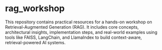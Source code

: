 # rag_workshop
This repository contains practical resources for a hands-on workshop on Retrieval-Augmented Generation (RAG). It includes core concepts, architectural insights, implementation steps, and real-world examples using tools like FAISS, LangChain, and LlamaIndex to build context-aware, retrieval-powered AI systems.
